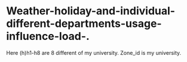 # Weather-holiday-and-individual-different-departments-usage-influence-load-.

Here (h)h1-h8 are 8 different of my university.
Zone_id is my university.
